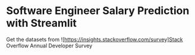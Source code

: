 # Software Engineer Salary Prediction with Streamlit

Get the datasets from ![https://insights.stackoverflow.com/survey]Stack Overflow Annual Developer Survey
